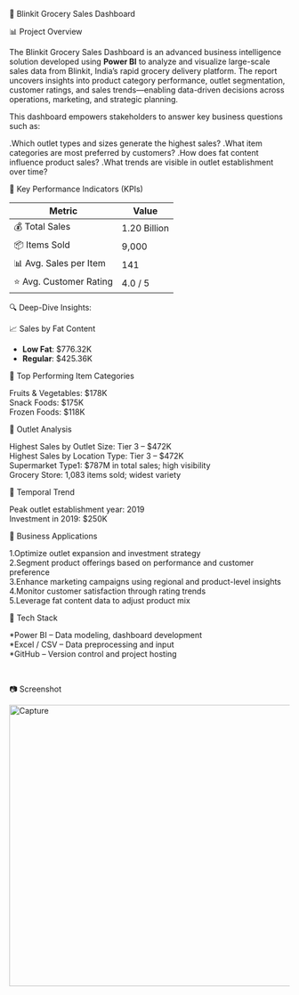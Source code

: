🛒 Blinkit Grocery Sales Dashboard

 📊 Project Overview

The Blinkit Grocery Sales Dashboard is an advanced business intelligence solution developed using **Power BI** to analyze and visualize large-scale sales data from Blinkit, India’s rapid grocery delivery platform. The report uncovers insights into product category performance, outlet segmentation, customer ratings, and sales trends—enabling data-driven decisions across operations, marketing, and strategic planning.

This dashboard empowers stakeholders to answer key business questions such as:

 .Which outlet types and sizes generate the highest sales?
 .What item categories are most preferred by customers?
 .How does fat content influence product sales?
 .What trends are visible in outlet establishment over time?



 📌 Key Performance Indicators (KPIs)

| Metric                    | Value     |
|---------------------------|-----------|
| 💰 Total Sales            | 1.20 Billion |
| 📦 Items Sold             | 9,000     |
| 📊 Avg. Sales per Item    | 141      |
| ⭐ Avg. Customer Rating   | 4.0 / 5   |



🔍 Deep-Dive Insights:

  📈 Sales by Fat Content

- **Low Fat**: $776.32K  
- **Regular**: $425.36K  

🥇 Top Performing Item Categories

   Fruits & Vegetables: $178K  
   Snack Foods: $175K  
   Frozen Foods: $118K  

🏬 Outlet Analysis

   Highest Sales by Outlet Size: Tier 3 – $472K  
   Highest Sales by Location Type: Tier 3 – $472K  
   Supermarket Type1: $787M in total sales; high visibility  
   Grocery Store: 1,083 items sold; widest variety  

📅 Temporal Trend

   Peak outlet establishment year: 2019  
   Investment in 2019: $250K  



🎯 Business Applications

   1.Optimize outlet expansion and investment strategy  
   2.Segment product offerings based on performance and customer preference  
   3.Enhance marketing campaigns using regional and product-level insights  
   4.Monitor customer satisfaction through rating trends  
   5.Leverage fat content data to adjust product mix  



 🧰 Tech Stack

  *Power BI – Data modeling, dashboard development  
  *Excel / CSV – Data preprocessing and input  
  *GitHub – Version control and project hosting  



 

📷 Screenshot


<img width="917" height="506" alt="Capture" src="https://github.com/user-attachments/assets/b2aca9c1-d84f-448c-b9f6-c85842da1159" />



